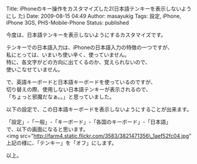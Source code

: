 Title: iPhoneのキー操作をカスタマイズした2(日本語テンキーを表示しないようにし た)
Date: 2009-08-15 04:49
Author: masayukig
Tags: 設定, iPhone, iPhone 3GS, PHS-Mobile-Phone
Status: published

今度は、日本語テンキーを表示しないようにするカスタマイズです。

テンキーでの日本語入力は、iPhoneの日本語入力の特徴の一つですが、  
私にとっては、いまいち使い辛く、使っていません。  
特に、各文字がどの方向に出てくるのか、覚えられないので、  
使いこなせていません。

で、英語キーボードと日本語キーボードを使っているのですが、  
切り替えの際、使用しない日本語テンキーが表示されるので、  
「ちょっと邪魔だなぁ。。」と思っていました。

以下の設定で、この日本語キーボードを表示しないようにすることが出来ます。


「設定」-「一般」-「キーボード」-「各国のキーボード」-「日本語」  
で、以下の画面になると思います。  
&lt;img
src="http://farm4.static.flickr.com/3583/3821471356\_1aef52fc04.jpg"  
上記の様に、「テンキー」を「オフ」にします。

以上。
